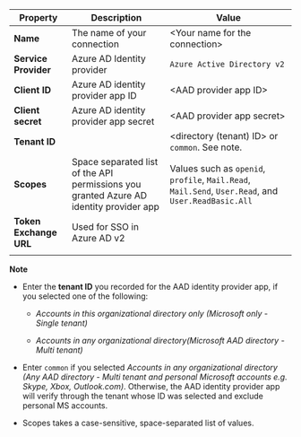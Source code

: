 
<!-- Azure AD v2 settings -->
<!-- Fixed ID -->

| **Property** | **Description** | **Value** |
|---|---|---|
|**Name** | The name of your connection | \<Your name for the connection\> <img width="300px">|
|**Service Provider**| Azure AD Identity provider | `Azure Active Directory v2` |
|**Client ID** | Azure AD identity provider app ID| \<AAD provider app ID\> |
|**Client secret** | Azure AD identity provider app secret| \<AAD provider app secret\> |
|**Tenant ID** | | \<directory (tenant) ID\> or `common`. See note. |
|**Scopes** |Space separated list of the API permissions you granted Azure AD identity provider app| Values such as `openid`, `profile`, `Mail.Read`, `Mail.Send`, `User.Read`, and `User.ReadBasic.All` |
|**Token Exchange URL** |Used for SSO in Azure AD v2| |
| | |

**Note**

- Enter the **tenant ID** you recorded for the AAD identity provider app, if you selected one of the following:

    - *Accounts in this organizational directory only (Microsoft only - Single tenant)*

    - *Accounts in any organizational directory(Microsoft AAD directory - Multi tenant)*
- Enter `common`  if you selected *Accounts in any organizational directory (Any AAD directory - Multi tenant and personal Microsoft accounts e.g. Skype, Xbox, Outlook.com)*. Otherwise, the AAD identity provider app will verify through the tenant whose ID was selected and exclude personal MS accounts.
- Scopes takes a case-sensitive, space-separated list of values.
